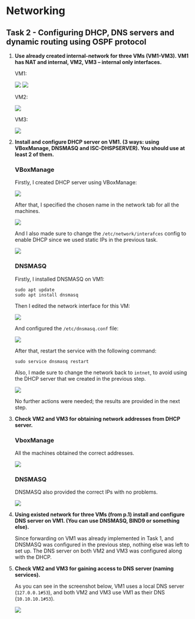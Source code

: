 # Networking

## Task 2 - Configuring DHCP, DNS servers and dynamic routing using OSPF protocol

1. **Use already created internal-network for three VMs (VM1-VM3). VM1 has NAT and internal, VM2, VM3 – internal only interfaces.**

    VM1: 

    ![](images/VM1_1.png)
    ![](images/VM1_2.png)

    VM2: 

    ![](images/VM2.png)

    VM3:

    ![](images/VM3.png)

2. **Install and configure DHCP server on VM1. (3 ways: using VBoxManage, DNSMASQ and ISC-DHSPSERVER). You should use at least 2 of them.**

    ### VBoxManage

    Firstly, I created DHCP server using VBoxManage:

    ![](images/vbox_manage.png)

    After that, I specified the chosen name in the network tab for all the machines.

    ![](images/VBoxNetworkName.png)

    And I also made sure to change the `/etc/network/interafces` config to enable DHCP since we used static IPs in the previous task.

    ![](images/dhcp_config_example.png)

    ### DNSMASQ

    Firstly, I installed DNSMASQ on VM1:

    ```
    sudo apt update
    sudo apt install dnsmasq
    ```


    Then I edited the network interface for this VM:


    ![](images/vm1_interface.png)


    And configured the `/etc/dnsmasq.conf` file:


    ![](images/dnsmasq_conf.png)


    After that, restart the service with the following command:
       
    ```
    sudo service dnsmasq restart
    ```


    Also, I made sure to change the network back to `intnet`, to avoid using the DHCP server that we created in the previous step.


    ![](images/intnet_network.png)


    No further actions were needed; the results are provided in the next step.


3. **Check VM2 and VM3 for obtaining network addresses from DHCP server.**

    ### VboxManage

    All the machines obtained the correct addresses.

    ![](images/vbox_manage_result.png)

    ### DNSMASQ

    DNSMASQ also provided the correct IPs with no problems.

    ![](images/dnsmasq_dhcp_result.png)


4. **Using existed network for three VMs (from p.1) install and configure DNS server on VM1. (You can use DNSMASQ, BIND9 or something else).**

    Since forwarding on VM1 was already implemented in Task 1, and DNSMASQ was configured in the previous step, nothing else was left to set up. The DNS server on both VM2 and VM3 was configured along with the DHCP.

5. **Check VM2 and VM3 for gaining access to DNS server (naming services).**

    As you can see in the screenshot below, VM1 uses a local DNS server (`127.0.0.1#53`), and both VM2 and VM3 use VM1 as their DNS (`10.10.10.1#53`).

    ![](images/dnsmasq_dns_result.png)
